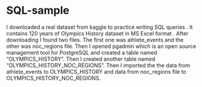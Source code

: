 # SQL-sample

I downloaded a real dataset from kaggle to practice writing SQL queries . 
It contains 120 years of Olympics History dataset in MS Excel format .
After downloading I found two files. The first one was athlete_events and the other was noc_regions file.
Then I opened pgadmin which is an open source management tool for PostgreSQL and created a table named  “OLYMPICS_HISTORY”.
Then I created another table named “OLYMPICS_HISTORY_NOC_REGIONS”.
Then I imported the the data from athlete_events to OLYMPICS_HISTORY and 
data from noc_regions file to OLYMPICS_HISTORY_NOC_REGIONS.
